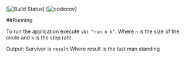 [![Build Status](https://travis-ci.org/kothari-pk/counting-out)]
[![codecov](https://codecov.io/gh/kothari-pk/counting-out)]

##Running

To run the application execute `sbt "run n k"`.
Where `n` is the size of the circle and `k` is the step rate.

Output: Survivor is `result`
Where result is the last man standing